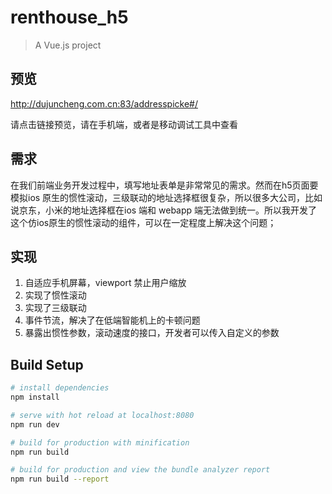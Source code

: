 # renthouse_h5

> A Vue.js project

## 预览
http://dujuncheng.com.cn:83/addresspicke#/

请点击链接预览，请在手机端，或者是移动调试工具中查看

## 需求
在我们前端业务开发过程中，填写地址表单是非常常见的需求。然而在h5页面要模拟ios 原生的惯性滚动，三级联动的地址选择框很复杂，所以很多大公司，比如说京东，小米的地址选择框在ios 端和 webapp 端无法做到统一。所以我开发了这个仿ios原生的惯性滚动的组件，可以在一定程度上解决这个问题；

## 实现
1. 自适应手机屏幕，viewport 禁止用户缩放
2. 实现了惯性滚动
3. 实现了三级联动
4. 事件节流，解决了在低端智能机上的卡顿问题
5. 暴露出惯性参数，滚动速度的接口，开发者可以传入自定义的参数

## Build Setup

``` bash
# install dependencies
npm install

# serve with hot reload at localhost:8080
npm run dev

# build for production with minification
npm run build

# build for production and view the bundle analyzer report
npm run build --report
```


